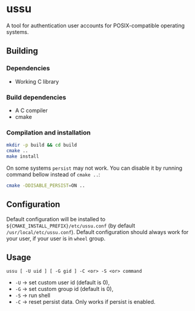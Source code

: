 # ussu
A tool for authentication user accounts for POSIX-compatible operating systems.

## Building
### Dependencies
- Working C library

### Build dependencies
- A C compiler
- cmake

### Compilation and installation
```sh
mkdir -p build && cd build
cmake ..
make install
```

On some systems `persist` may not work. You can disable it by running command bellow instead of `cmake ..`:
```sh
cmake -DDISABLE_PERSIST=ON ..
```

## Configuration
Default configuration will be installed to `${CMAKE_INSTALL_PREFIX}/etc/ussu.conf` (by default `/usr/local/etc/ussu.conf`).
Default configuration should always work for your user, if your user is in `wheel` group.

## Usage
```
ussu [ -U uid ] [ -G gid ] -C <or> -S <or> command
```
- `-U` -> set custom user id (default is 0),
- `-G` -> set custom group id (default is 0),
- `-S` -> run shell
- `-C` -> reset persist data. Only works if persist is enabled.
